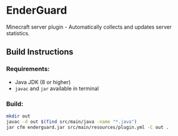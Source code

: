 # EnderGuard

Minecraft server plugin - Automatically collects and updates server statistics.

## Build Instructions

### Requirements:
- Java JDK (8 or higher)
- `javac` and `jar` available in terminal

### Build:
```bash
mkdir out
javac -d out $(find src/main/java -name "*.java")
jar cfm enderguard.jar src/main/resources/plugin.yml -C out .
```
